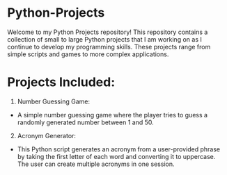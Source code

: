 # Python-Projects
Welcome to my Python Projects repository! This repository contains a collection of small to large Python projects that I am working on as I continue to develop my programming skills. These projects range from simple scripts and games to more complex applications.


# Projects Included:
1. Number Guessing Game:
  * A simple number guessing game where the player tries to guess a randomly generated number between 1 and 50.

2. Acronym Generator:
  * This Python script generates an acronym from a user-provided phrase by taking the first letter of each word and converting it to uppercase. The user can create multiple acronyms in one session.
